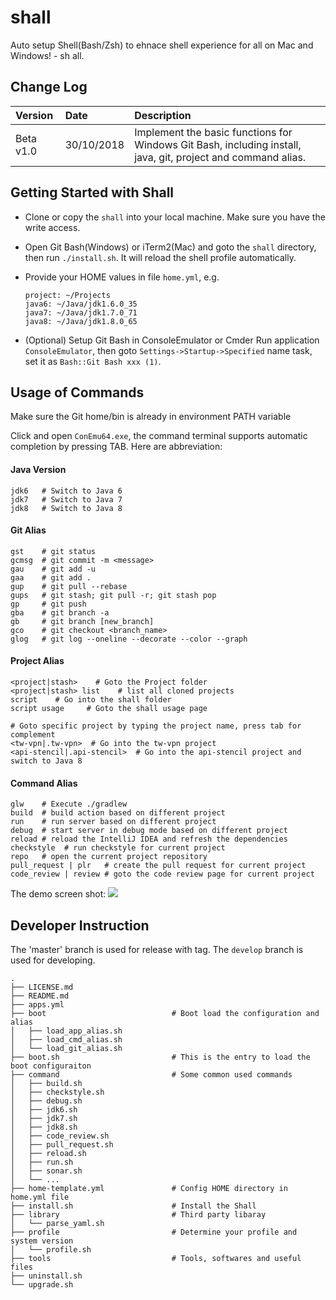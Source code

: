 # shall
Auto setup Shell(Bash/Zsh) to ehnace shell experience for all on Mac and Windows! - sh all.

## Change Log 

| Version | Date | Description |
| :------ | :--- | :---------- |
| Beta v1.0 | 30/10/2018 | Implement the basic functions for Windows Git Bash, including install, java, git, project and command alias. |

## Getting Started with Shall

- Clone or copy the `shall` into your local machine. Make sure you have the write access.

- Open Git Bash(Windows) or iTerm2(Mac) and goto the `shall` directory, then run `./install.sh`. It will reload the shell profile automatically.

- Provide your HOME values in file `home.yml`, e.g.

    ```
    project: ~/Projects
    java6: ~/Java/jdk1.6.0_35
    java7: ~/Java/jdk1.7.0_71
    java8: ~/Java/jdk1.8.0_65
    ```

- (Optional) Setup Git Bash in ConsoleEmulator or Cmder
  Run application `ConsoleEmulator`, then goto `Settings->Startup->Specified` name task, set it as `Bash::Git Bash xxx (1)`.

## Usage of Commands

Make sure the Git home/bin is already in environment PATH variable

Click and open `ConEmu64.exe`, the command terminal supports automatic completion by pressing TAB. Here are abbreviation:

#### Java Version
```
jdk6   # Switch to Java 6
jdk7   # Switch to Java 7
jdk8   # Switch to Java 8
```

#### Git Alias
```
gst    # git status
gcmsg  # git commit -m <message>
gau    # git add -u
gaa    # git add .
gup    # git pull --rebase
gups   # git stash; git pull -r; git stash pop
gp     # git push
gba    # git branch -a
gb     # git branch [new_branch]
gco    # git checkout <branch_name>
glog   # git log --oneline --decorate --color --graph
```

#### Project Alias
```
<project|stash>    # Goto the Project folder
<project|stash> list    # list all cloned projects
script    # Go into the shall folder
script usage     # Goto the shall usage page

# Goto specific project by typing the project name, press tab for complement
<tw-vpn|.tw-vpn>  # Go into the tw-vpn project
<api-stencil|.api-stencil>  # Go into the api-stencil project and switch to Java 8 
```

#### Command Alias
```
glw    # Execute ./gradlew
build  # build action based on different project
run    # run server based on different project
debug  # start server in debug mode based on different project
reload # reload the IntelliJ IDEA and refresh the dependencies
checkstyle  # run checkstyle for current project
repo   # open the current project repository
pull_request | plr   # create the pull request for current project
code_review | review # goto the code review page for current project
```

The demo screen shot:
![](images/demo.png)

## Developer Instruction
The 'master' branch is used for release with tag. The `develop` branch is used for developing.

```
.
├── LICENSE.md
├── README.md
├── apps.yml
├── boot                            # Boot load the configuration and alias
│   ├── load_app_alias.sh
│   ├── load_cmd_alias.sh
│   └── load_git_alias.sh
├── boot.sh                         # This is the entry to load the boot configuraiton
├── command                         # Some common used commands
│   ├── build.sh
│   ├── checkstyle.sh
│   ├── debug.sh
│   ├── jdk6.sh
│   ├── jdk7.sh
│   ├── jdk8.sh
│   ├── code_review.sh
│   ├── pull_request.sh
│   ├── reload.sh
│   ├── run.sh
│   ├── sonar.sh
│   └── ...
├── home-template.yml               # Config HOME directory in home.yml file
├── install.sh                      # Install the Shall
├── library                         # Third party libaray
│   └── parse_yaml.sh
├── profile                         # Determine your profile and system version
│   └── profile.sh
├── tools                           # Tools, softwares and useful files
├── uninstall.sh
└── upgrade.sh
```